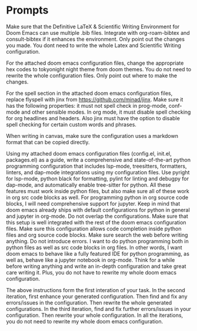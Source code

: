# Prompts

Make sure that the Definitive LaTeX & Scientific Writing Environment for Doom Emacs can use multiple .bib files. Integrate with org-roam-bibtex and consult-bibtex if it enhances the environment. Only point out the changes you made. You dont need to write the whole Latex and Scientific Writing configuration. 

For the attached doom emacs configuration files, change the appropriate hex codes to tokyonight night theme from doom themes. You do not need to rewrite the whole configuration files. Only point out where to make the changes.

For the spell section in the attached doom emacs configuration files, replace flyspell with jinx from https://github.com/minad/jinx. Make sure it has the following properties: it must not spell check in prog-mode, conf-mode and other sensible modes. In org mode, it must disable spell checking for org headlines and headers. Also jinx must have the option to disable spell checking for certain custom words and phrases.

When writing in canvas, make sure the configuration uses a markdown format that can be copied directly.


Using my attached doom emacs configuration files (config.el, init.el, packages.el) as a guide, write a comprehensive and state-of-the-art python programming configuration that includes lsp-mode, treesitters, formatters, linters, and dap-mode integrations using my configuration files. Use pyright for lsp-mode, python black for formatting, pylint for linting and debugpy for dap-mode, and automatically enable tree-sitter for python. All these features must work inside python files, but also make sure all of these work in org src code blocks as well. For programming python in org source code blocks, I will need comprehensive support for jupyter. Keep in mind that doom emacs already ships with default configurations for python in general and jupyter in org-mode. Do not overlap the configurations. Make sure that this setup is well integrated with the rest of the doom emacs configuration files. Make sure this configuration allows code completion inside python files and org source code blocks. Make sure search the web before writing anything. Do not introduce errors. I want to do python programming both in python files as well as src code blocks in org files. In other words, I want doom emacs to behave like a fully featured IDE for python programming, as well as, behave like a jupyter notebook in org-mode. Think for a while before writing anything and write an in-depth configuration and take great care writing it. Plus, you do not have to rewrite my whole doom emacs configuration.

The above instructions form the first interation of your task. In the second iteration, first enhance your generated configuration. Then find and fix any errors/issues in the configuration. Then rewrite the whole generated configurations. In the third iteration, find and fix further errors/issues in your configuration. Then rewrite your whole configuration. In all the iterations, you do not need to rewrite my whole doom emacs configuration.
